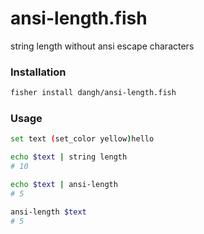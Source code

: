 # ansi-length.fish
string length without ansi escape characters

### Installation
```sh
fisher install dangh/ansi-length.fish
```

### Usage
```sh
set text (set_color yellow)hello

echo $text | string length
# 10

echo $text | ansi-length
# 5

ansi-length $text
# 5
```
